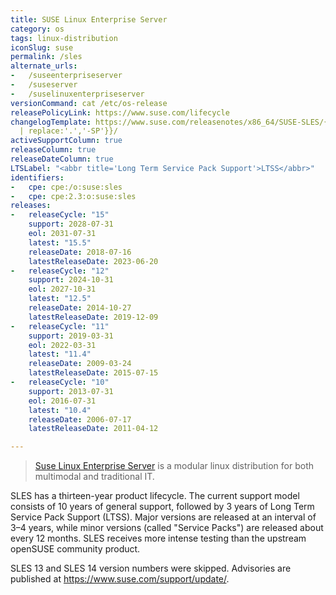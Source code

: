```yaml
---
title: SUSE Linux Enterprise Server
category: os
tags: linux-distribution
iconSlug: suse
permalink: /sles
alternate_urls:
-   /suseenterpriseserver
-   /suseserver
-   /suselinuxenterpriseserver
versionCommand: cat /etc/os-release
releasePolicyLink: https://www.suse.com/lifecycle
changelogTemplate: https://www.suse.com/releasenotes/x86_64/SUSE-SLES/{{"__LATEST__"
  | replace:'.','-SP'}}/
activeSupportColumn: true
releaseColumn: true
releaseDateColumn: true
LTSLabel: "<abbr title='Long Term Service Pack Support'>LTSS</abbr>"
identifiers:
-   cpe: cpe:/o:suse:sles
-   cpe: cpe:2.3:o:suse:sles
releases:
-   releaseCycle: "15"
    support: 2028-07-31
    eol: 2031-07-31
    latest: "15.5"
    releaseDate: 2018-07-16
    latestReleaseDate: 2023-06-20
-   releaseCycle: "12"
    support: 2024-10-31
    eol: 2027-10-31
    latest: "12.5"
    releaseDate: 2014-10-27
    latestReleaseDate: 2019-12-09
-   releaseCycle: "11"
    support: 2019-03-31
    eol: 2022-03-31
    latest: "11.4"
    releaseDate: 2009-03-24
    latestReleaseDate: 2015-07-15
-   releaseCycle: "10"
    support: 2013-07-31
    eol: 2016-07-31
    latest: "10.4"
    releaseDate: 2006-07-17
    latestReleaseDate: 2011-04-12

---
```


> [Suse Linux Enterprise Server](https://www.suse.com/products/server/) is a modular linux distribution for both multimodal and traditional IT.

SLES has a thirteen-year product lifecycle. The current support model consists of 10 years of general support, followed by 3 years of Long Term Service Pack Support (LTSS). Major versions are released at an interval of 3–4 years, while minor versions (called "Service Packs") are released about every 12 months. SLES receives more intense testing than the upstream openSUSE community product.

SLES 13 and SLES 14 version numbers were skipped. Advisories are published at <https://www.suse.com/support/update/>.
